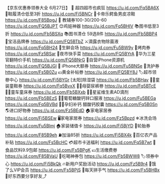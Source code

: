【京东优惠券领券大全 6月27日】
🛒 超四超市也疯狂 
https://u.jd.com/Fq5BA6X 
👟鞋履清仓低至3折
https://u.jd.com/Fi5BNCr
🐊卡帝乐鳄鱼男皮凉鞋
https://u.jd.com/F85BpgJ
📖 教辅券100-30/200-60
https://u.jd.com/FQ5BJPT
😊鸡娃神器
https://u.jd.com/Fq5BHIV
📚图书低至3折
https://u.jd.com/Fb5BSXq
📚图书清仓 59选8件
https://u.jd.com/Fb5BBP4
🧴宝洁品牌券
https://u.jd.com/FQ5BTbZ
⚔滴露衣物除菌液
https://u.jd.com/Fq5BH24
🍉生鲜会场
https://u.jd.com/Fu5BW9y
🥩烤肉券
https://u.jd.com/Fz5BSar
🍲夜市快手菜
https://u.jd.com/FQ5BYrA
📱华为三星官翻特价手机
https://u.jd.com/FQ5BNrG
📱自营iPhone资源机
https://u.jd.com/FQ5BJGl
 iPhone大额券
https://u.jd.com/Fu5BNSe
🧴洗护券
https://u.jd.com/Fs5B0Zu
💵黄金补帖劵
https://u.jd.com/FQ5BY8J
🏷超市领劵中心
https://u.jd.com/Fi5BYGr
[太阳]除湿袋
https://u.jd.com/Fb5BHav
👶🏻童装童鞋券
https://u.jd.com/Fq5BvxX
👶🏻母婴尿裤劵
https://u.jd.com/Fq5BTcE
👶🏻童车童床券
https://u.jd.com/Fb5BXxb
 👶🏻星鲨维生素AD滴剂
https://u.jd.com/Fb5BEzS
 👶🏻葡萄糖酸钙锌口服液
https://u.jd.com/Fu5BEGa
https://u.jd.com/Fq5BVBd
🤰🏻孕妇补钙 醋酸钙胶囊
https://u.jd.com/Fq5B0Sn
🌎进口好物券
https://u.jd.com/Fz5BEdD
🏠家电家居券
https://u.jd.com/Fi5BSEw
🖥家电家居券
https://u.jd.com/Fz5Bpzd
❄冰洗会场
https://u.jd.com/Fu5Blmj
🏠家装储值卡
https://u.jd.com/Fi5BjYD
🛞轮胎券
https://u.jd.com/F85B9eh
⛽加油85折
https://u.jd.com/Fi5BX4k
🌽百亿农产品补贴
https://u.jd.com/Fs5BcHC
💳超市卡送福利
https://u.jd.com/Fq5B7wt
🥤食品饮料9.9包邮
https://u.jd.com/Fs5BPgK
💴生活缴费劵
https://u.jd.com/F85BVaU
🍕吃喝神券包
https://u.jd.com/Fb5BWW8
🏷领券中心
https://u.jd.com/Fi5BkQk
🔥新用户奖励活动
https://u.jd.com/Fz5B9r4
🛵饿了么VIP会员
https://u.jd.com/Fs5BPjS
🎰每天拼手气
https://u.jd.com/Fs5BHBx
🥳好东西要分享好友⤴
